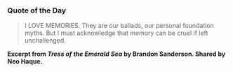 ### Quote of the Day

> I LOVE MEMORIES. They are our ballads, our personal foundation myths. But I must acknowledge that memory can be cruel if left unchallenged.

**Excerpt from *Tress of the Emerald Sea* by Brandon Sanderson. Shared by Neo Haque.**